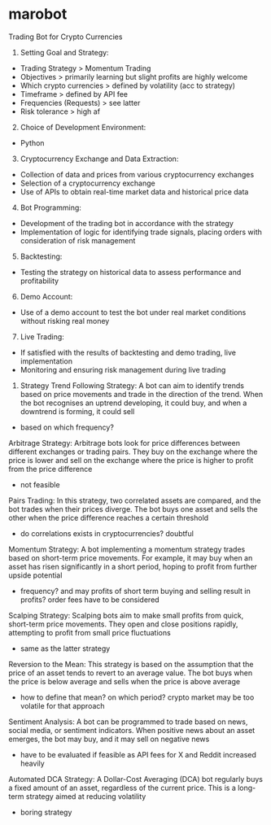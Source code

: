 # marobot
Trading Bot for Crypto Currencies

1. Setting Goal and Strategy:
- Trading Strategy > Momentum Trading
- Objectives > primarily learning but slight profits are highly welcome 
- Which crypto currencies > defined by volatility (acc to strategy)
- Timeframe > defined by API fee
- Frequencies (Requests) > see latter
- Risk tolerance > high af

2. Choice of Development Environment:
- Python

3. Cryptocurrency Exchange and Data Extraction:
- Collection of data and prices from various cryptocurrency exchanges
- Selection of a cryptocurrency exchange
- Use of APIs to obtain real-time market data and historical price data

4. Bot Programming:
- Development of the trading bot in accordance with the strategy
- Implementation of logic for identifying trade signals, placing orders with consideration of risk management

5. Backtesting:
- Testing the strategy on historical data to assess performance and profitability

6. Demo Account:
- Use of a demo account to test the bot under real market conditions without risking real money

7. Live Trading:
- If satisfied with the results of backtesting and demo trading, live implementation
- Monitoring and ensuring risk management during live trading

1. Strategy 
Trend Following Strategy: A bot can aim to identify trends based on price movements and trade in the direction of the trend. When the bot recognises an uptrend developing, it could buy, and when a downtrend is forming, it could sell
- based on which frequency?

Arbitrage Strategy: Arbitrage bots look for price differences between different exchanges or trading pairs. They buy on the exchange where the price is lower and sell on the exchange where the price is higher to profit from the price difference
- not feasible

Pairs Trading: In this strategy, two correlated assets are compared, and the bot trades when their prices diverge. The bot buys one asset and sells the other when the price difference reaches a certain threshold
- do correlations exists in cryptocurrencies? doubtful

Momentum Strategy: A bot implementing a momentum strategy trades based on short-term price movements. For example, it may buy when an asset has risen significantly in a short period, hoping to profit from further upside potential
- frequency? and may profits of short term buying and selling result in profits? order fees have to be considered

Scalping Strategy: Scalping bots aim to make small profits from quick, short-term price movements. They open and close positions rapidly, attempting to profit from small price fluctuations
- same as the latter strategy

Reversion to the Mean: This strategy is based on the assumption that the price of an asset tends to revert to an average value. The bot buys when the price is below average and sells when the price is above average
- how to define that mean? on which period? crypto market may be too volatile for that approach

Sentiment Analysis: A bot can be programmed to trade based on news, social media, or sentiment indicators. When positive news about an asset emerges, the bot may buy, and it may sell on negative news
- have to be evaluated if feasible as API fees for X and Reddit increased heavily

Automated DCA Strategy: A Dollar-Cost Averaging (DCA) bot regularly buys a fixed amount of an asset, regardless of the current price. This is a long-term strategy aimed at reducing volatility
- boring strategy
